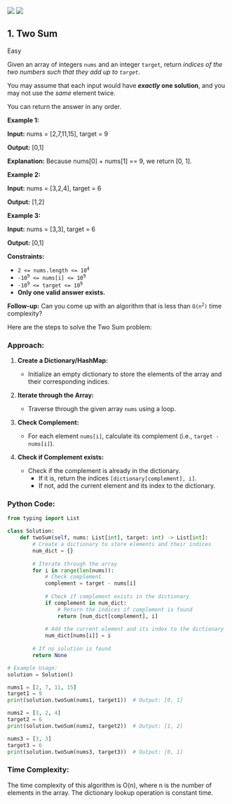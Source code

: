 [![](https://img.shields.io/github/stars/LeetCode-Top-Interview-150/LeetCode-Top-Interview-150?label=Stars&style=flat-square)](https://github.com/LeetCode-Top-Interview-150/LeetCode-Top-Interview-150)
[![](https://img.shields.io/github/forks/LeetCode-Top-Interview-150/LeetCode-Top-Interview-150?label=Fork%20me%20on%20GitHub%20&style=flat-square)](https://github.com/LeetCode-Top-Interview-150/LeetCode-Top-Interview-150/fork)

## 1\. Two Sum

Easy

Given an array of integers `nums` and an integer `target`, return _indices of the two numbers such that they add up to `target`_.

You may assume that each input would have **_exactly_ one solution**, and you may not use the _same_ element twice.

You can return the answer in any order.

**Example 1:**

**Input:** nums = [2,7,11,15], target = 9

**Output:** [0,1]

**Explanation:** Because nums[0] + nums[1] == 9, we return [0, 1]. 

**Example 2:**

**Input:** nums = [3,2,4], target = 6

**Output:** [1,2] 

**Example 3:**

**Input:** nums = [3,3], target = 6

**Output:** [0,1] 

**Constraints:**

*   <code>2 <= nums.length <= 10<sup>4</sup></code>
*   <code>-10<sup>9</sup> <= nums[i] <= 10<sup>9</sup></code>
*   <code>-10<sup>9</sup> <= target <= 10<sup>9</sup></code>
*   **Only one valid answer exists.**

**Follow-up:** Can you come up with an algorithm that is less than <code>O(n<sup>2</sup>)</code> time complexity?

Here are the steps to solve the Two Sum problem:

### Approach:

1. **Create a Dictionary/HashMap:**
   - Initialize an empty dictionary to store the elements of the array and their corresponding indices.

2. **Iterate through the Array:**
   - Traverse through the given array `nums` using a loop.

3. **Check Complement:**
   - For each element `nums[i]`, calculate its complement (i.e., `target - nums[i]`).

4. **Check if Complement exists:**
   - Check if the complement is already in the dictionary.
     - If it is, return the indices `[dictionary[complement], i]`.
     - If not, add the current element and its index to the dictionary.

### Python Code:

```python
from typing import List

class Solution:
    def twoSum(self, nums: List[int], target: int) -> List[int]:
        # Create a dictionary to store elements and their indices
        num_dict = {}
        
        # Iterate through the array
        for i in range(len(nums)):
            # Check complement
            complement = target - nums[i]
            
            # Check if complement exists in the dictionary
            if complement in num_dict:
                # Return the indices if complement is found
                return [num_dict[complement], i]
            
            # Add the current element and its index to the dictionary
            num_dict[nums[i]] = i
        
        # If no solution is found
        return None

# Example Usage:
solution = Solution()

nums1 = [2, 7, 11, 15]
target1 = 9
print(solution.twoSum(nums1, target1))  # Output: [0, 1]

nums2 = [3, 2, 4]
target2 = 6
print(solution.twoSum(nums2, target2))  # Output: [1, 2]

nums3 = [3, 3]
target3 = 6
print(solution.twoSum(nums3, target3))  # Output: [0, 1]
```

### Time Complexity:
The time complexity of this algorithm is O(n), where n is the number of elements in the array. The dictionary lookup operation is constant time.